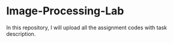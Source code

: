 # Image-Processing-Lab
In this repository, I will upload all the assignment codes with task description.
